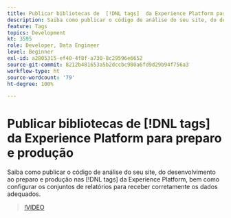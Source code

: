 ```yaml
---
title: Publicar bibliotecas de  [!DNL tags]  da Experience Platform para preparo e produção
description: Saiba como publicar o código de análise do seu site, do desenvolvimento ao preparo e produção nas tags da Experience Platform, bem como configurar os conjuntos de relatórios para receber corretamente os dados apropriados.
feature: Tags
topics: Development
kt: 3595
role: Developer, Data Engineer
level: Beginner
exl-id: a2805315-ef40-4f8f-a730-8c29596e6652
source-git-commit: 8212b481653a5b2dccbc980a6fd9d29b94f756a3
workflow-type: ht
source-wordcount: '79'
ht-degree: 100%

---
```


# Publicar bibliotecas de [!DNL tags] da Experience Platform para preparo e produção

Saiba como publicar o código de análise do seu site, do desenvolvimento ao preparo e produção nas [!DNL tags] da Experience Platform, bem como configurar os conjuntos de relatórios para receber corretamente os dados adequados.

>[!VIDEO](https://video.tv.adobe.com/v/28777/?quality=12&learn=on)
